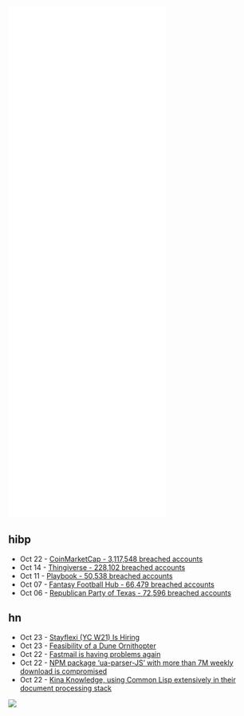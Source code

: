 ![Metrics](https://raw.githubusercontent.com/phixion/phixion/master/metrics.svg)

## hibp

<!--
for https://github.com/phixion/phixion/blob/main/.github/workflows/feeds.yml
-->
<!--START_SECTION:haveibeenpwnd-->
- Oct 22 - [CoinMarketCap - 3,117,548 breached accounts](https://haveibeenpwned.com/PwnedWebsites#CoinMarketCap)
- Oct 14 - [Thingiverse - 228,102 breached accounts](https://haveibeenpwned.com/PwnedWebsites#Thingiverse)
- Oct 11 - [Playbook - 50,538 breached accounts](https://haveibeenpwned.com/PwnedWebsites#Playbook)
- Oct 07 - [Fantasy Football Hub - 66,479 breached accounts](https://haveibeenpwned.com/PwnedWebsites#FantasyFootballHub)
- Oct 06 - [Republican Party of Texas - 72,596 breached accounts](https://haveibeenpwned.com/PwnedWebsites#RepublicanPartyOfTexas)
<!--END_SECTION:haveibeenpwnd-->

## hn

<!--
for https://github.com/phixion/phixion/blob/main/.github/workflows/feeds.yml
-->
<!--START_SECTION:hn-->
- Oct 23 - [Stayflexi (YC W21) Is Hiring](https://www.ycombinator.com/companies/stayflexi/jobs/XOgPJYp-software-developer)
- Oct 23 - [Feasibility of a Dune Ornithopter](http://pages.erau.edu/~andrewsa/sci_fi_projects_spring_2015/Project_2/Eilts_Mitchell/Dune%20Eilts/Dune%20Eilts/index_Eilts.html)
- Oct 22 - [Fastmail is having problems again](https://www.fastmailstatus.com/services/general)
- Oct 22 - [NPM package ‘ua-parser-JS’ with more than 7M weekly download is compromised](https://old.reddit.com/r/programming/comments/qdlela/breaking_npm_package_uaparserjs_with_more_than_7m/)
- Oct 22 - [Kina Knowledge, using Common Lisp extensively in their document processing stack](https://lisp-journey.gitlab.io/blog/lisp-interview-kina/)
<!--END_SECTION:hn-->

<!--
for https://yhype.me
-->
![](https://hit.yhype.me/github/profile?user_id=13013670)
